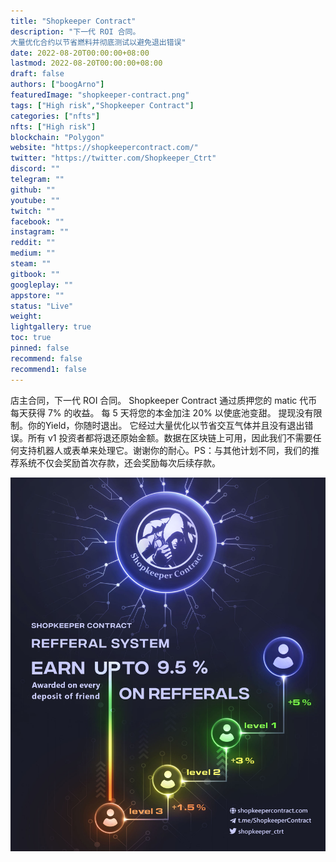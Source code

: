 ```yaml
---
title: "Shopkeeper Contract"
description: "下一代 ROI 合同。
大量优化合约以节省燃料并彻底测试以避免退出错误"
date: 2022-08-20T00:00:00+08:00
lastmod: 2022-08-20T00:00:00+08:00
draft: false
authors: ["boogArno"]
featuredImage: "shopkeeper-contract.png"
tags: ["High risk","Shopkeeper Contract"]
categories: ["nfts"]
nfts: ["High risk"]
blockchain: "Polygon"
website: "https://shopkeepercontract.com/"
twitter: "https://twitter.com/Shopkeeper_Ctrt"
discord: ""
telegram: ""
github: ""
youtube: ""
twitch: ""
facebook: ""
instagram: ""
reddit: ""
medium: ""
steam: ""
gitbook: ""
googleplay: ""
appstore: ""
status: "Live"
weight: 
lightgallery: true
toc: true
pinned: false
recommend: false
recommend1: false
---
```

店主合同，下一代 ROI 合同。
Shopkeeper Contract 通过质押您的 matic 代币每天获得 7% 的收益。
每 5 天将您的本金加注 20% 以使底池变甜。
提现没有限制。你的Yield，你随时退出。
它经过大量优化以节省交互气体并且没有退出错误。所有 v1 投资者都将退还原始金额。数据在区块链上可用，因此我们不需要任何支持机器人或表单来处理它。谢谢你的耐心。PS：与其他计划不同，我们的推荐系统不仅会奖励首次存款，还会奖励每次后续存款。

![FMK6HikaIAI04Pr](FMK6HikaIAI04Pr.jpg)



